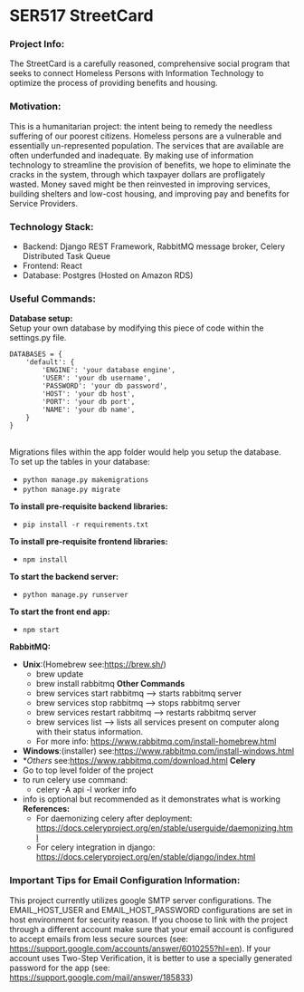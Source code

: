 # SER517 StreetCard
### **Project Info:**

The StreetCard is a carefully reasoned, comprehensive social program that seeks to connect Homeless
Persons with Information Technology to optimize the process of providing benefits and housing. 

### **Motivation:**

This is a humanitarian project: the intent being to remedy the needless suffering of our poorest citizens.
Homeless persons are a vulnerable and essentially un-represented population. The services that are
available are often underfunded and inadequate.
By making use of information technology to streamline the provision of benefits, we hope to eliminate
the cracks in the system, through which taxpayer dollars are profligately wasted. Money saved might be
then reinvested in improving services, building shelters and low-cost housing, and improving pay and
benefits for Service Providers.

### **Technology Stack:**
- Backend: Django REST Framework, RabbitMQ message broker, Celery Distributed Task Queue
- Frontend: React
- Database: Postgres (Hosted on Amazon RDS)

### Useful Commands:
**Database setup:**
<br> Setup your own database by modifying this piece of code within the settings.py file.
~~~
DATABASES = { 
    'default': {
        'ENGINE': 'your database engine',
        'USER': 'your db username',
        'PASSWORD': 'your db password',
        'HOST': 'your db host',
        'PORT': 'your db port',
        'NAME': 'your db name',
    }
}
~~~

<br> Migrations files within the app folder would help you setup the database.
<br> To set up the tables in your database:

- `python manage.py makemigrations`
- `python manage.py migrate`

**To install pre-requisite backend libraries:**
- `pip install -r requirements.txt`

**To install pre-requisite frontend libraries:**
- `npm install`

**To start the backend server:**
- `python manage.py runserver`

**To start the front end app:**
- `npm start`

**RabbitMQ:**
- **Unix**:(Homebrew see:https://brew.sh/) 
    - brew update
    - brew install rabbitmq
    **Other Commands**
     - brew services start rabbitmq --> starts rabbitmq server
     - brew services stop rabbitmq --> stops rabbitmq server
     - brew services restart rabbitmq --> restarts rabbitmq server
     - brew services list --> lists all services present on computer along with their status information.
     - For more info: https://www.rabbitmq.com/install-homebrew.html
- **Windows**:(installer)
    see:https://www.rabbitmq.com/install-windows.html
- **Others*
    see:https://www.rabbitmq.com/download.html
**Celery**
- Go to top level folder of the project
- to run celery use command: 
    - celery -A api -l worker info
- info is optional but recommended as it demonstrates what is working 
**References:**
    - For daemonizing celery after deployment: https://docs.celeryproject.org/en/stable/userguide/daemonizing.html
    - For celery integration in django: https://docs.celeryproject.org/en/stable/django/index.html
    
### Important Tips for Email Configuration Information:
 This project currently utilizes google SMTP server configurations. 
 The EMAIL_HOST_USER and EMAIL_HOST_PASSWORD configurations are set in host environment for security reason. 
 If you choose to link with the project through a different account make sure that your email account is 
 configured to accept emails from less secure sources (see: https://support.google.com/accounts/answer/6010255?hl=en).
 If your account uses Two-Step Verification, it is better to use a specially generated password for the app 
 (see: https://support.google.com/mail/answer/185833)
 

 
